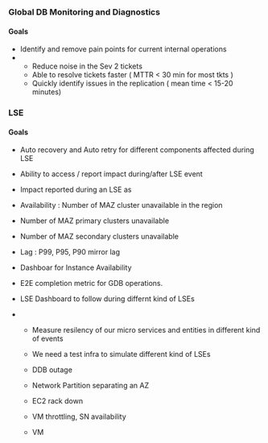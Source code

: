 
### Global DB Monitoring and Diagnostics

#### Goals
* Identify and remove pain points for current internal operations
* * Reduce noise in the Sev 2 tickets
  * Able to resolve tickets faster ( MTTR < 30 min for most tkts )
  * Quickly identify issues in the replication ( mean time < 15-20 minutes)

###  LSE 
#### Goals
* Auto recovery and Auto retry for different components affected during LSE
* Ability to access / report impact during/after LSE event

* Impact reported during an LSE as
* Availability : Number of MAZ cluster unavailable in the region
* Number of MAZ primary clusters unavailable
* Number of MAZ secondary clusters unavailable
* Lag : P99, P95, P90 mirror lag

*  Dashboar for Instance Availability
*  E2E completion metric for GDB operations.

* LSE Dashboard to follow during differnt kind of LSEs
* * Measure resilency of our micro services and entities in different kind of events
  * We need a test infra to simulate different kind of LSEs
  * DDB outage
  * Network Partition separating an AZ
  * EC2 rack down
  * VM throttling, SN availability


  * VM
